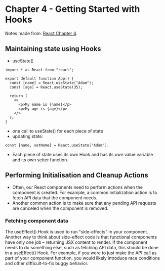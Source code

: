 # Chapter 4 - Getting Started with Hooks

Notes made from: [React Chapter 4](https://learning.oreilly.com/library/view/react-and-react/9781803231280/B18316_04_ePub.xhtml).

## Maintaining state using Hooks

- useState()

```
import * as React from "react";

export default function App() {
  const [name] = React.useState("Adam");
  const [age] = React.useState(35);

  return (
    <>
      <p>My name is {name}</p>
      <p>My age is {age}</p>
    </>
  );
}
```

- one call to useState() for each piece of state
- updating state:

```
const [name, setName] = React.useState("Adam");
```

- Each piece of state uses its own Hook and has its own value variable and its own setter function.

## Performing Initialisation and Cleanup Actions

- Often, our React components need to perform actions when the component is created. For example, a common initialization action is to fetch API data that the component needs.
- Another common action is to make sure that any pending API requests are canceled when the component is removed.

### Fetching component data

The useEffect() Hook is used to run "side-effects" in your component. Another way to think about side-effect code is that functional components have only one job – returning JSX content to render. If the component needs to do something else, such as fetching API data, this should be done in a useEffect() Hook. For example, if you were to just make the API call as part of your component function, you would likely introduce race conditions and other difficult-to-fix buggy behavior.
